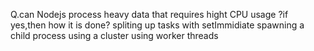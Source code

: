 Q.can Nodejs process heavy data that requires hight CPU usage ?if yes,then
how it is done?
spliting up tasks with setImmidiate
spawning a child    process
using a cluster 
using worker threads